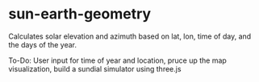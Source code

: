 # sun-earth-geometry

Calculates solar elevation and azimuth based on lat, lon, time of day, and the days of the year.

To-Do: User input for time of year and location, pruce up the map visualization, build a sundial simulator using three.js
